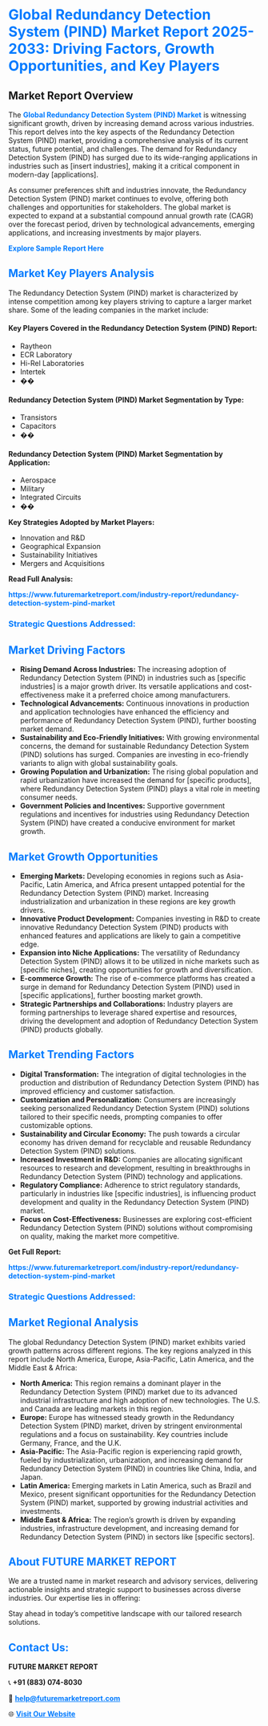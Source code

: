 <h1 style="color: #007BFF;">Global Redundancy Detection System (PIND) Market Report 2025-2033: Driving Factors, Growth Opportunities, and Key Players</h1>

<section id="overview">
<h2>Market Report Overview</h2>
<p>The <a href="https://www.futuremarketreport.com/industry-report/redundancy-detection-system-pind-market" style="color: #007BFF; text-decoration: none;"><strong>Global Redundancy Detection System (PIND) Market</strong></a> is witnessing significant growth, driven by increasing demand across various industries. This report delves into the key aspects of the Redundancy Detection System (PIND) market, providing a comprehensive analysis of its current status, future potential, and challenges. The demand for Redundancy Detection System (PIND) has surged due to its wide-ranging applications in industries such as [insert industries], making it a critical component in modern-day [applications].</p>
<p>As consumer preferences shift and industries innovate, the Redundancy Detection System (PIND) market continues to evolve, offering both challenges and opportunities for stakeholders. The global market is expected to expand at a substantial compound annual growth rate (CAGR) over the forecast period, driven by technological advancements, emerging applications, and increasing investments by major players.</p>
</section>

<section id="overview">
<p><a href="https://www.futuremarketreport.com/request-sample/reportId=118448" style="color: #007BFF; text-decoration: none;"><strong>Explore Sample Report Here</strong></a></p>
</section>

<section id="key-players">
<h2 style="color: #007BFF;">Market Key Players Analysis</h2>
<p>The Redundancy Detection System (PIND) market is characterized by intense competition among key players striving to capture a larger market share. Some of the leading companies in the market include:</p>
<h4>Key Players Covered in the Redundancy Detection System (PIND) Report:</h4>
<ul><li>Raytheon</li><li>ECR Laboratory</li><li>Hi-Rel Laboratories</li><li>Intertek</li><li>��</li></ul>
<h4>Redundancy Detection System (PIND) Market Segmentation by Type:</h4>
<ul><li>Transistors</li><li>Capacitors</li><li>��</li></ul>

<h4>Redundancy Detection System (PIND) Market Segmentation by Application:</h4>
<ul><li>Aerospace</li><li>Military</li><li>Integrated Circuits</li><li>��</li></ul>
<p><strong>Key Strategies Adopted by Market Players:</strong></p>
<ul>
<li>Innovation and R&D</li>
<li>Geographical Expansion</li>
<li>Sustainability Initiatives</li>
<li>Mergers and Acquisitions</li>
</ul>
</section>

<section>
<p><strong>Read Full Analysis: </strong></p><a href="https://www.futuremarketreport.com/industry-report/redundancy-detection-system-pind-market" style="color: #007BFF; text-decoration: none;"><strong>https://www.futuremarketreport.com/industry-report/redundancy-detection-system-pind-market</strong></a>
<h3 style="color: #007BFF;">Strategic Questions Addressed:</h3>
</section>

<section id="driving-factors">
<h2 style="color: #007BFF;">Market Driving Factors</h2>
<ul>
<li><strong>Rising Demand Across Industries:</strong> The increasing adoption of Redundancy Detection System (PIND) in industries such as [specific industries] is a major growth driver. Its versatile applications and cost-effectiveness make it a preferred choice among manufacturers.</li>
<li><strong>Technological Advancements:</strong> Continuous innovations in production and application technologies have enhanced the efficiency and performance of Redundancy Detection System (PIND), further boosting market demand.</li>
<li><strong>Sustainability and Eco-Friendly Initiatives:</strong> With growing environmental concerns, the demand for sustainable Redundancy Detection System (PIND) solutions has surged. Companies are investing in eco-friendly variants to align with global sustainability goals.</li>
<li><strong>Growing Population and Urbanization:</strong> The rising global population and rapid urbanization have increased the demand for [specific products], where Redundancy Detection System (PIND) plays a vital role in meeting consumer needs.</li>
<li><strong>Government Policies and Incentives:</strong> Supportive government regulations and incentives for industries using Redundancy Detection System (PIND) have created a conducive environment for market growth.</li>
</ul>
</section>

<section id="growth-opportunities">
<h2 style="color: #007BFF;">Market Growth Opportunities</h2>
<ul>
<li><strong>Emerging Markets:</strong> Developing economies in regions such as Asia-Pacific, Latin America, and Africa present untapped potential for the Redundancy Detection System (PIND) market. Increasing industrialization and urbanization in these regions are key growth drivers.</li>
<li><strong>Innovative Product Development:</strong> Companies investing in R&D to create innovative Redundancy Detection System (PIND) products with enhanced features and applications are likely to gain a competitive edge.</li>
<li><strong>Expansion into Niche Applications:</strong> The versatility of Redundancy Detection System (PIND) allows it to be utilized in niche markets such as [specific niches], creating opportunities for growth and diversification.</li>
<li><strong>E-commerce Growth:</strong> The rise of e-commerce platforms has created a surge in demand for Redundancy Detection System (PIND) used in [specific applications], further boosting market growth.</li>
<li><strong>Strategic Partnerships and Collaborations:</strong> Industry players are forming partnerships to leverage shared expertise and resources, driving the development and adoption of Redundancy Detection System (PIND) products globally.</li>
</ul>
</section>

<section id="trending-factors">
<h2 style="color: #007BFF;">Market Trending Factors</h2>
<ul>
<li><strong>Digital Transformation:</strong> The integration of digital technologies in the production and distribution of Redundancy Detection System (PIND) has improved efficiency and customer satisfaction.</li>
<li><strong>Customization and Personalization:</strong> Consumers are increasingly seeking personalized Redundancy Detection System (PIND) solutions tailored to their specific needs, prompting companies to offer customizable options.</li>
<li><strong>Sustainability and Circular Economy:</strong> The push towards a circular economy has driven demand for recyclable and reusable Redundancy Detection System (PIND) solutions.</li>
<li><strong>Increased Investment in R&D:</strong> Companies are allocating significant resources to research and development, resulting in breakthroughs in Redundancy Detection System (PIND) technology and applications.</li>
<li><strong>Regulatory Compliance:</strong> Adherence to strict regulatory standards, particularly in industries like [specific industries], is influencing product development and quality in the Redundancy Detection System (PIND) market.</li>
<li><strong>Focus on Cost-Effectiveness:</strong> Businesses are exploring cost-efficient Redundancy Detection System (PIND) solutions without compromising on quality, making the market more competitive.</li>
</ul>
</section>

<section>
<p><strong>Get Full Report: </strong></p><a href="https://www.futuremarketreport.com/industry-report/redundancy-detection-system-pind-market" style="color: #007BFF; text-decoration: none;"><strong>https://www.futuremarketreport.com/industry-report/redundancy-detection-system-pind-market</strong></a>
<h3 style="color: #007BFF;">Strategic Questions Addressed:</h3>
</section>


<section id="regional-analysis">
<h2 style="color: #007BFF;">Market Regional Analysis</h2>
<p>The global Redundancy Detection System (PIND) market exhibits varied growth patterns across different regions. The key regions analyzed in this report include North America, Europe, Asia-Pacific, Latin America, and the Middle East & Africa:</p>
<ul>
<li><strong>North America:</strong> This region remains a dominant player in the Redundancy Detection System (PIND) market due to its advanced industrial infrastructure and high adoption of new technologies. The U.S. and Canada are leading markets in this region.</li>
<li><strong>Europe:</strong> Europe has witnessed steady growth in the Redundancy Detection System (PIND) market, driven by stringent environmental regulations and a focus on sustainability. Key countries include Germany, France, and the U.K.</li>
<li><strong>Asia-Pacific:</strong> The Asia-Pacific region is experiencing rapid growth, fueled by industrialization, urbanization, and increasing demand for Redundancy Detection System (PIND) in countries like China, India, and Japan.</li>
<li><strong>Latin America:</strong> Emerging markets in Latin America, such as Brazil and Mexico, present significant opportunities for the Redundancy Detection System (PIND) market, supported by growing industrial activities and investments.</li>
<li><strong>Middle East & Africa:</strong> The region’s growth is driven by expanding industries, infrastructure development, and increasing demand for Redundancy Detection System (PIND) in sectors like [specific sectors].</li>
</ul>
</section>

<footer>
<h2 style="color: #007BFF;">About FUTURE MARKET REPORT</h2>
<p>We are a trusted name in market research and advisory services, delivering actionable insights and strategic support to businesses across diverse industries. Our expertise lies in offering:</p>

<p>Stay ahead in today’s competitive landscape with our tailored research solutions.</p>

<h2 style="color: #007BFF;">Contact Us:</h2>
<p><strong>FUTURE MARKET REPORT</strong></p>
<p>📞 <strong>+91 (883) 074-8030</strong></p>
<p>📧 <strong><a href="mailto:help@futuremarketreport.com" style="color: #007BFF;">help@futuremarketreport.com</a></strong></p>
<p>🌐 <strong><a href="https://www.futuremarketreport.com/" style="color: #007BFF;">Visit Our Website</a></strong></p>
</footer>